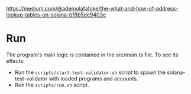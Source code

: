 https://medium.com/@ademolafatoke/the-what-and-how-of-address-lookup-tables-on-solana-bf8b5de9403e

# Run
The program's main logic is contained in the src/main.ts file. To see its effects:

- Run the `scripts/start-test-validator.sh` script to spawn the solana-test-validator with loaded programs and accounts.
- Run the `scripts/run.sh` script.